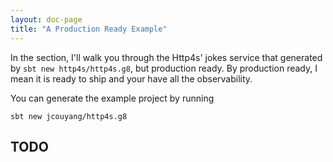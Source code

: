 ```yaml
---
layout: doc-page
title: "A Production Ready Example"
---
```

In the section, I'll walk you through the Http4s' jokes service that generated by `sbt new http4s/http4s.g8`, but production ready. By production ready, I mean it is ready to ship and your have all the observability.

You can generate the example project by running

```
sbt new jcouyang/http4s.g8
```

## TODO

